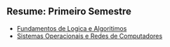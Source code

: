 ## Resume: Primeiro Semestre

- [Fundamentos de Logica e Algoritimos](Fundamentos%20de%20Logica%20e%20Algoritimos00%20-%20Disciplina.md)
- [Sistemas Operacionais e Redes de Computadores](S.O.%20e%20Redes%20de%20Computadores/00%20-%20Disciplina.md)